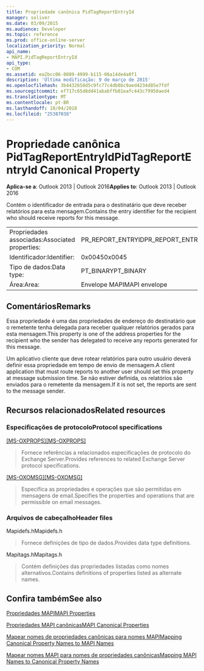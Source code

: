 ```yaml
---
title: Propriedade canônica PidTagReportEntryId
manager: soliver
ms.date: 03/09/2015
ms.audience: Developer
ms.topic: reference
ms.prod: office-online-server
localization_priority: Normal
api_name:
- MAPI.PidTagReportEntryId
api_type:
- COM
ms.assetid: ea2bcc06-0089-4999-b115-06a14de4a0f1
description: 'Última modificação: 9 de março de 2015'
ms.openlocfilehash: 3b4432650d5c9fc77c4db0bc9aed4234d85e7fdf
ms.sourcegitcommit: ef717c65d8dd41ababffb01eafc443c79950aed4
ms.translationtype: MT
ms.contentlocale: pt-BR
ms.lasthandoff: 10/04/2018
ms.locfileid: "25387038"
---
```

# <a name="pidtagreportentryid-canonical-property"></a><span data-ttu-id="74715-103">Propriedade canônica PidTagReportEntryId</span><span class="sxs-lookup"><span data-stu-id="74715-103">PidTagReportEntryId Canonical Property</span></span>

  
  
<span data-ttu-id="74715-104">**Aplica-se a**: Outlook 2013 | Outlook 2016</span><span class="sxs-lookup"><span data-stu-id="74715-104">**Applies to**: Outlook 2013 | Outlook 2016</span></span> 
  
<span data-ttu-id="74715-105">Contém o identificador de entrada para o destinatário que deve receber relatórios para esta mensagem.</span><span class="sxs-lookup"><span data-stu-id="74715-105">Contains the entry identifier for the recipient who should receive reports for this message.</span></span>
  
|||
|:-----|:-----|
|<span data-ttu-id="74715-106">Propriedades associadas:</span><span class="sxs-lookup"><span data-stu-id="74715-106">Associated properties:</span></span>  <br/> |<span data-ttu-id="74715-107">PR_REPORT_ENTRYID</span><span class="sxs-lookup"><span data-stu-id="74715-107">PR_REPORT_ENTRYID</span></span>  <br/> |
|<span data-ttu-id="74715-108">Identificador:</span><span class="sxs-lookup"><span data-stu-id="74715-108">Identifier:</span></span>  <br/> |<span data-ttu-id="74715-109">0x0045</span><span class="sxs-lookup"><span data-stu-id="74715-109">0x0045</span></span>  <br/> |
|<span data-ttu-id="74715-110">Tipo de dados:</span><span class="sxs-lookup"><span data-stu-id="74715-110">Data type:</span></span>  <br/> |<span data-ttu-id="74715-111">PT_BINARY</span><span class="sxs-lookup"><span data-stu-id="74715-111">PT_BINARY</span></span>  <br/> |
|<span data-ttu-id="74715-112">Área:</span><span class="sxs-lookup"><span data-stu-id="74715-112">Area:</span></span>  <br/> |<span data-ttu-id="74715-113">Envelope MAPI</span><span class="sxs-lookup"><span data-stu-id="74715-113">MAPI envelope</span></span>  <br/> |
   
## <a name="remarks"></a><span data-ttu-id="74715-114">Comentários</span><span class="sxs-lookup"><span data-stu-id="74715-114">Remarks</span></span>

<span data-ttu-id="74715-115">Essa propriedade é uma das propriedades de endereço do destinatário que o remetente tenha delegada para receber qualquer relatórios gerados para esta mensagem.</span><span class="sxs-lookup"><span data-stu-id="74715-115">This property is one of the address properties for the recipient who the sender has delegated to receive any reports generated for this message.</span></span>
  
<span data-ttu-id="74715-116">Um aplicativo cliente que deve rotear relatórios para outro usuário deverá definir essa propriedade em tempo de envio de mensagem.</span><span class="sxs-lookup"><span data-stu-id="74715-116">A client application that must route reports to another user should set this property at message submission time.</span></span> <span data-ttu-id="74715-117">Se não estiver definida, os relatórios são enviados para o remetente da mensagem.</span><span class="sxs-lookup"><span data-stu-id="74715-117">If it is not set, the reports are sent to the message sender.</span></span>
  
## <a name="related-resources"></a><span data-ttu-id="74715-118">Recursos relacionados</span><span class="sxs-lookup"><span data-stu-id="74715-118">Related resources</span></span>

### <a name="protocol-specifications"></a><span data-ttu-id="74715-119">Especificações de protocolo</span><span class="sxs-lookup"><span data-stu-id="74715-119">Protocol specifications</span></span>

<span data-ttu-id="74715-120">[[MS-OXPROPS]](https://msdn.microsoft.com/library/f6ab1613-aefe-447d-a49c-18217230b148%28Office.15%29.aspx)</span><span class="sxs-lookup"><span data-stu-id="74715-120">[[MS-OXPROPS]](https://msdn.microsoft.com/library/f6ab1613-aefe-447d-a49c-18217230b148%28Office.15%29.aspx)</span></span>
  
> <span data-ttu-id="74715-121">Fornece referências a relacionados especificações de protocolo do Exchange Server.</span><span class="sxs-lookup"><span data-stu-id="74715-121">Provides references to related Exchange Server protocol specifications.</span></span>
    
<span data-ttu-id="74715-122">[[MS-OXOMSG]](https://msdn.microsoft.com/library/daa9120f-f325-4afb-a738-28f91049ab3c%28Office.15%29.aspx)</span><span class="sxs-lookup"><span data-stu-id="74715-122">[[MS-OXOMSG]](https://msdn.microsoft.com/library/daa9120f-f325-4afb-a738-28f91049ab3c%28Office.15%29.aspx)</span></span>
  
> <span data-ttu-id="74715-123">Especifica as propriedades e operações que são permitidas em mensagens de email.</span><span class="sxs-lookup"><span data-stu-id="74715-123">Specifies the properties and operations that are permissible on email messages.</span></span>
    
### <a name="header-files"></a><span data-ttu-id="74715-124">Arquivos de cabeçalho</span><span class="sxs-lookup"><span data-stu-id="74715-124">Header files</span></span>

<span data-ttu-id="74715-125">Mapidefs.h</span><span class="sxs-lookup"><span data-stu-id="74715-125">Mapidefs.h</span></span>
  
> <span data-ttu-id="74715-126">Fornece definições de tipo de dados.</span><span class="sxs-lookup"><span data-stu-id="74715-126">Provides data type definitions.</span></span>
    
<span data-ttu-id="74715-127">Mapitags.h</span><span class="sxs-lookup"><span data-stu-id="74715-127">Mapitags.h</span></span>
  
> <span data-ttu-id="74715-128">Contém definições das propriedades listadas como nomes alternativos.</span><span class="sxs-lookup"><span data-stu-id="74715-128">Contains definitions of properties listed as alternate names.</span></span>
    
## <a name="see-also"></a><span data-ttu-id="74715-129">Confira também</span><span class="sxs-lookup"><span data-stu-id="74715-129">See also</span></span>



[<span data-ttu-id="74715-130">Propriedades MAPI</span><span class="sxs-lookup"><span data-stu-id="74715-130">MAPI Properties</span></span>](mapi-properties.md)
  
[<span data-ttu-id="74715-131">Propriedades MAPI canônicas</span><span class="sxs-lookup"><span data-stu-id="74715-131">MAPI Canonical Properties</span></span>](mapi-canonical-properties.md)
  
[<span data-ttu-id="74715-132">Mapear nomes de propriedades canônicas para nomes MAPI</span><span class="sxs-lookup"><span data-stu-id="74715-132">Mapping Canonical Property Names to MAPI Names</span></span>](mapping-canonical-property-names-to-mapi-names.md)
  
[<span data-ttu-id="74715-133">Mapear nomes MAPI para nomes de propriedades canônicas</span><span class="sxs-lookup"><span data-stu-id="74715-133">Mapping MAPI Names to Canonical Property Names</span></span>](mapping-mapi-names-to-canonical-property-names.md)

